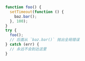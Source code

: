 <!-- 它只能是同步的，无法用于异步代码模式 -->

```js
function foo() {
  setTimeout(function () {
    baz.bar();
  }, 100);
}
try {
  foo();
  // 后面从 `baz.bar()` 抛出全局错误
} catch (err) {
  // 永远不会到达这里
}
```
